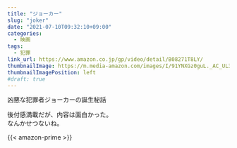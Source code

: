 ```yaml
---
title: "ジョーカー"
slug: "joker"
date: "2021-07-10T09:32:10+09:00"
categories:
  - 映画
tags:
  - 犯罪
link_url: https://www.amazon.co.jp/gp/video/detail/B08271T8LY/
thumbnailImage: https://m.media-amazon.com/images/I/91YNXGz0guL._AC_UL320_.jpg
thumbnailImagePosition: left
#draft: true
---
```

凶悪な犯罪者ジョーカーの誕生秘話
<!--more-->
後付感満載だが、内容は面白かった。  
なんかせつないね。

{{< amazon-prime >}}
